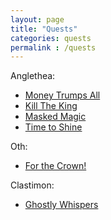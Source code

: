```yaml
---
layout: page
title: "Quests"
categories: quests
permalink : /quests
---
```


Anglethea:
 - [Money Trumps All][money-trumps-all]
 - [Kill The King][kill-the-king]
 - [Masked Magic][masked-magic]
 - [Time to Shine][time-to-shine]

Oth:
 - [For the Crown!][for-the-crown]

Clastimon:
 - [Ghostly Whispers][ghostly-whispers]

 [money-trumps-all]: /DnD/quests/money-trumps-all
 [kill-the-king]: /DnD/quests/kill-the-king
 [masked-magic]: /DnD/quests/masked-magic
 [time-to-shine]: /DnD/quests/time-to-shine
 [for-the-crown]: /DnD/quests/for-the-crown
 [ghostly-whispers]: /DnD/quests/ghostly-whispers